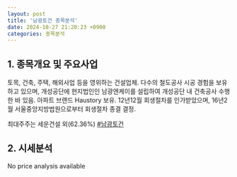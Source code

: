 ```yaml
---
layout: post
title: '남광토건 종목분석'
date: 2024-10-27 21:20:23 +0900
categories: 종목분석
---
```


## 1. 종목개요 및 주요사업

토목, 건축, 주택, 해외사업 등을 영위하는 건설업체. 다수의 철도공사 시공 경험을 보유하고 있으며, 개성공단에 현지법인인 남광엔케이를 설립하여 개성공단 내 건축공사 수행한 바 있음. 아파트 브랜드 Haustory 보유. 12년12월 회생절차를 인가받았으며, 16년2월 서울중앙지방법원으로부터 회생절차 종결 결정. 

최대주주는 세운건설 외(62.36%)
[#남광토건](#)

## 2. 시세분석

No price analysis available
